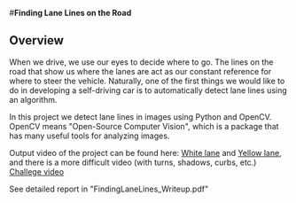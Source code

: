 #**Finding Lane Lines on the Road** 


Overview
---

When we drive, we use our eyes to decide where to go.  The lines on the road that show us where the lanes are act as our constant reference for where to steer the vehicle.  Naturally, one of the first things we would like to do in developing a self-driving car is to automatically detect lane lines using an algorithm.

In this project we detect lane lines in images using Python and OpenCV.  OpenCV means "Open-Source Computer Vision", which is a package that has many useful tools for analyzing images.  

Output video of the project can be found here: [White lane](https://www.youtube.com/watch?v=m6rKND_hsdo) and [Yellow lane](https://www.youtube.com/watch?v=vrTk_fQCZcE), and there is a more difficult video (with turns, shadows, curbs, etc.) [Challege video](https://www.youtube.com/watch?v=43yUWEo0R2o)

See detailed report in "FindingLaneLines_Writeup.pdf"




